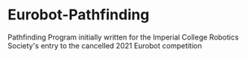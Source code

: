 # Eurobot-Pathfinding
Pathfinding Program initially written for the Imperial College Robotics Society's entry to the cancelled 2021 Eurobot competition
